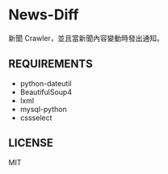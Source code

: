 News-Diff
==================
新聞 Crawler，並且當新聞內容變動時發出通知。

REQUIREMENTS
------------------
* python-dateutil
* BeautifulSoup4
* lxml
* mysql-python
* cssselect


LICENSE
------------------
MIT
